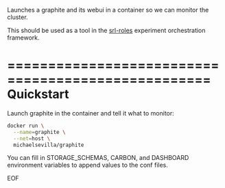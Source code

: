 Launches a graphite and its webui in a container so we can monitor the cluster.

This should be used as a tool in the [srl-roles](https://github.com/systemslab/srl-roles) experiment orchestration framework.

===================================================
Quickstart
===================================================

Launch graphite in the container and tell it what to monitor:

```bash
docker run \
  --name=graphite \
  --net=host \
  michaelsevilla/graphite
```

You can fill in STORAGE_SCHEMAS, CARBON, and DASHBOARD environment variables to
append values to the conf files.

EOF
